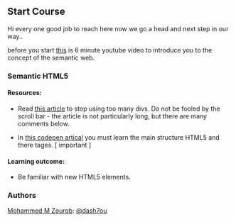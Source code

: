 ## Start Course

Hi every one good job to reach here now we go a head and next step in our way.. 

before you start [this](https://www.youtube.com/watch?gl=GB&hl=en-GB&v=OGg8A2zfWKg) is 6 minute youtube video to introduce you to the concept of the semantic web.

### Semantic HTML5


#### Resources:

* Read [this article](https://www.smashingmagazine.com/2013/01/the-importance-of-sections/#the-problem-with-div) to stop using too many divs. Do not be fooled by the scroll bar - the article is not particularly long, but there are many comments below.

* In [this codepen artical](https://codepen.io/mi-lee/post/an-overview-of-html5-semantics) you must learn the main structure HTML5 and there tages. [ important ]

#### Learning outcome:

* Be familiar with new HTML5 elements.

### Authors
[Mohammed M Zourob](https://github.com/dash7ou): [@dash7ou](https://github.com/dash7ou)